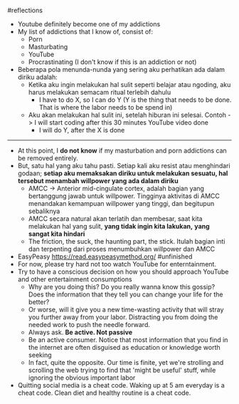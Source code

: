 #reflections 
- Youtube definitely become one of my addictions
- My list of addictions that I know of, consist of: 
	- Porn
	- Masturbating
	- YouTube
	- Procrastinating (I don't know if this is an addiction or not)
- Beberapa pola menunda-nunda yang sering aku perhatikan ada dalam diriku adalah:
	- Ketika aku ingin melakukan hal sulit seperti belajar atau ngoding, aku harus melakukan semacam ritual terlebih dahulu
		- I have to do X, so I can do Y (Y is the thing that needs to be done. That is where the labor needs to be spend in)
	- Aku akan melakukan hal sulit ini, setelah hiburan ini selesai. Contoh -> I will start coding after this 30 minutes YouTube video done
		- I will do Y, after the X is done
---
- At this point, I **do not know** if my masturbation and porn addictions can be removed entirely. 
- But, satu hal yang aku tahu pasti. Setiap kali aku resist atau menghindari godaan; **setiap aku memaksakan diriku untuk melakukan sesuatu, hal tersebut menambah willpower yang ada dalam diriku**
	- AMCC -> Anterior mid-cingulate cortex, adalah bagian yang bertanggung jawab untuk willpower. Tingginya aktivitas di AMCC menandakan kemampuan willpower yang tinggi, dan begitupun sebaliknya
	- AMCC secara natural akan terlatih dan membesar, saat kita melakukan hal yang sulit, **yang tidak ingin kita lakukan,** **yang sangat kita hindari**
	- The friction, the suck, the haunting part, the stick. Itulah bagian inti dan terpenting dari proses menumbuhkan willpower dan AMCC
- EasyPeasy https://read.easypeasymethod.org/ #unfinished 
- For now, please try hard not too watch YouTube for enterntainment. 
- Try to have a conscious decision on how you should approach YouTube and other entertainment consumptions
	- Why are you doing this? Do you really wanna know this gossip? Does the information that they tell you can change your life for the better?
	- Or worse, will it give you a new time-wasting activity that will stray you further away from your labor. Distracting you from doing the needed work to push the needle forward.
	- Always ask. **Be active. Not passive**
	- Be an active consumer. Notice that most information that you find in the internet are often disguised as education or knowledge worth seeking
	- In fact, quite the opposite. Our time is finite, yet we're strolling and scrolling the web trying to find that 'might be useful' stuff, while ignoring the obvious important labor
- Quitting social media is a cheat code. Waking up at 5 am everyday is a cheat code. Clean diet and healthy routine is a cheat code.
